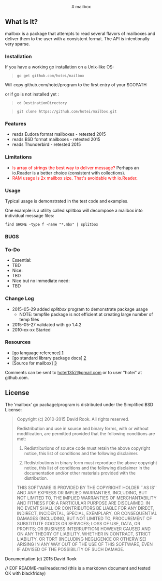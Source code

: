 <center>
# mailbox
</center>

## What Is It?

mailbox is a package that attempts to read several flavors of mailboxes and
deliver them to the user with a consistent format.  The API is intentionally
very sparse. 

### Installation

If you have a working go installation on a Unix-like OS:

> ```go get github.com/hotei/mailbox```

Will copy github.com/hotei/program to the first entry of your $GOPATH

or if go is not installed yet :

> ```cd DestinationDirectory```

> ```git clone https://github.com/hotei/mailbox.git```

### Features

* reads Eudora format mailboxes - retested 2015
* reads BSD format mailboxes - retested 2015
* reads Thunderbird - retested 2015

### Limitations

* <font color="red">Is array of strings the best way to deliver message?</font>
Perhaps an io.Reader is a better choice (consistent with collections).
* <font color="red">RAM usage is 2x mailbox size.  That's avoidable with io.Reader.</font>

### Usage

Typical usage is demonstrated in the test code and examples.

One example is a utility called
splitbox will decompose a mailbox into individual message files:

```
find $HOME -type f -name "*.mbx" | splitbox
```






### BUGS

### To-Do

* Essential:
 * TBD
* Nice:
 * TBD
* Nice but no immediate need:
 * TBD

### Change Log

* 2015-05-29 added _splitbox_ program to demonstrate package usage
	* NOTE: tempfile package is not efficient at creating large number of temp files
* 2015-05-27 validated with go 1.4.2
* 2010-xx-xx Started

 
### Resources

* [go language reference] [1] 
* [go standard library package docs] [2]
* [Source for mailbox] [3]

[1]: http://golang.org/ref/spec/ "go reference spec"
[2]: http://golang.org/pkg/ "go package docs"
[3]: http://github.com/hotei/mailbox "github.com/hotei/mailbox"

Comments can be sent to <hotei1352@gmail.com> or to user "hotei" at github.com.

License
-------
The 'mailbox' go package/program is distributed under the Simplified BSD License:

> Copyright (c) 2010-2015 David Rook. All rights reserved.
> 
> Redistribution and use in source and binary forms, with or without modification, are
> permitted provided that the following conditions are met:
> 
>    1. Redistributions of source code must retain the above copyright notice, this list of
>       conditions and the following disclaimer.
> 
>    2. Redistributions in binary form must reproduce the above copyright notice, this list
>       of conditions and the following disclaimer in the documentation and/or other materials
>       provided with the distribution.
> 
> THIS SOFTWARE IS PROVIDED BY THE COPYRIGHT HOLDER ``AS IS'' AND ANY EXPRESS OR IMPLIED
> WARRANTIES, INCLUDING, BUT NOT LIMITED TO, THE IMPLIED WARRANTIES OF MERCHANTABILITY AND
> FITNESS FOR A PARTICULAR PURPOSE ARE DISCLAIMED. IN NO EVENT SHALL <COPYRIGHT HOLDER> OR
> CONTRIBUTORS BE LIABLE FOR ANY DIRECT, INDIRECT, INCIDENTAL, SPECIAL, EXEMPLARY, OR
> CONSEQUENTIAL DAMAGES (INCLUDING, BUT NOT LIMITED TO, PROCUREMENT OF SUBSTITUTE GOODS OR
> SERVICES; LOSS OF USE, DATA, OR PROFITS; OR BUSINESS INTERRUPTION) HOWEVER CAUSED AND ON
> ANY THEORY OF LIABILITY, WHETHER IN CONTRACT, STRICT LIABILITY, OR TORT (INCLUDING
> NEGLIGENCE OR OTHERWISE) ARISING IN ANY WAY OUT OF THE USE OF THIS SOFTWARE, EVEN IF
> ADVISED OF THE POSSIBILITY OF SUCH DAMAGE.

Documentation (c) 2015 David Rook 

// EOF README-mailreader.md  (this is a markdown document and tested OK with blackfriday)
